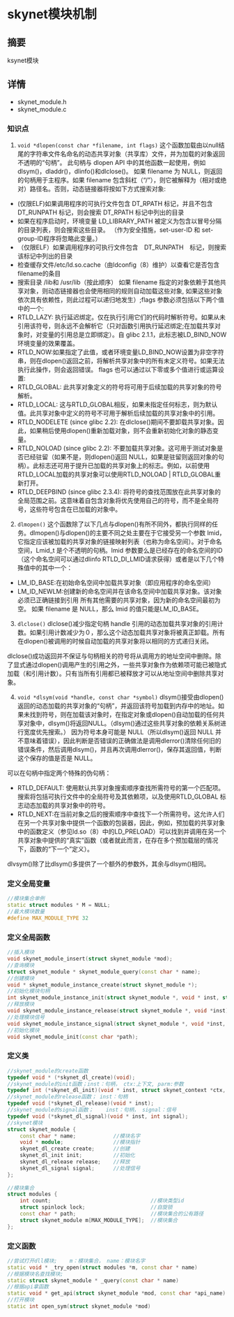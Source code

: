 # skynet模块机制
## 摘要
ksynet模块

## 详情
- skynet_module.h
- skynet_module.c

### 知识点
1. `void *dlopen(const char *filename, int flags)`
  这个函数加载由以null结尾的字符串文件名命名的动态共享对象（共享库）文件，并为加载的对象返回不透明的“句柄”。
  此句柄与 dlopen API 中的其他函数一起使用，例如dlsym()，dladdr()，dlinfo()和dlclose()。
  如果 filename 为 NULL，则返回的句柄用于主程序。如果 filename 包含斜杠（“/”），则它被解释为（相对或绝对）路径名。否则，动态链接器将按如下方式搜索对象:
  - (仅限ELF)如果调用程序的可执行文件包含 DT_RPATH 标记，并且不包含 DT_RUNPATH 标记，则会搜索 DT_RPATH 标记中列出的目录
  - 如果在程序启动时，环境变量 LD_LIBRARY_PATH 被定义为包含以冒号分隔的目录列表，则会搜索这些目录。 （作为安全措施，set-user-ID 和 set-group-ID程序将忽略此变量。）
  - （仅限ELF）如果调用程序的可执行文件包含　DT_RUNPATH　标记，则搜索该标记中列出的目录
  - 检查缓存文件/etc/ld.so.cache（由ldconfig（8）维护）以查看它是否包含filename的条目
  - 搜索目录 /lib和 /usr/lib（按此顺序）
    如果 filename 指定的对象依赖于其他共享对象，则动态链接器也会使用相同的规则自动加载这些对象,
    如果这些对象依次具有依赖性，则此过程可以递归地发生）;flags 参数必须包括以下两个值中的一个:
  - RTLD_LAZY: 执行延迟绑定。仅在执行引用它们的代码时解析符号。如果从未引用该符号，则永远不会解析它（只对函数引用执行延迟绑定;在加载共享对象时，对变量的引用总是立即绑定）。自 glibc 2.1.1，此标志被LD_BIND_NOW环境变量的效果覆盖。
  - RTLD_NOW:如果指定了此值，或者环境变量LD_BIND_NOW设置为非空字符串，则在dlopen()返回之前，将解析共享对象中的所有未定义符号。如果无法执行此操作，则会返回错误。
    flags 也可以通过以下零或多个值进行或运算设置:
  - RTLD_GLOBAL: 此共享对象定义的符号将可用于后续加载的共享对象的符号解析。
  - RTLD_LOCAL: 这与RTLD_GLOBAL相反，如果未指定任何标志，则为默认值。此共享对象中定义的符号不可用于解析后续加载的共享对象中的引用。
  - RTLD_NODELETE (since glibc 2.2): 在dlclose()期间不要卸载共享对象。因此，如果稍后使用dlopen()重新加载对象，则不会重新初始化对象的静态变量。
  - RTLD_NOLOAD (since glibc 2.2): 不要加载共享对象。这可用于测试对象是否已经驻留（如果不是，则dlopen()返回 NULL，如果是驻留则返回对象的句柄）。此标志还可用于提升已加载的共享对象上的标志。例如，以前使用RTLD_LOCAL加载的共享对象可以使用RTLD_NOLOAD | RTLD_GLOBAL重新打开。
  - RTLD_DEEPBIND (since glibc 2.3.4): 将符号的查找范围放在此共享对象的全局范围之前。这意味着自包含对象将优先使用自己的符号，而不是全局符号，这些符号包含在已加载的对象中。

2. `dlmopen()`
  这个函数除了以下几点与dlopen()有所不同外，都执行同样的任务。dlmopen()与dlopen()的主要不同之处主要在于它接受另一个参数 lmid，它指定应该被加载的共享对象的链接映射列表（也称为命名空间）。对于命名空间，Lmid_t 是个不透明的句柄。lmid 参数要么是已经存在的命名空间的ID（这个命名空间可以通过dlinfo RTLD_DI_LMID请求获得）或者是以下几个特殊值中的其中一个：
  - LM_ID_BASE:在初始命名空间中加载共享对象（即应用程序的命名空间）
  - LM_ID_NEWLM:创建新的命名空间并在该命名空间中加载共享对象。该对象必须已正确链接到引用 所有其他需要的共享对象，因为新的命名空间最初为空。
    如果 filename 是 NULL，那么 lmid 的值只能是LM_ID_BASE。
3. `dlclose()`
  dlclose()减少指定句柄 handle 引用的动态加载共享对象的引用计数。如果引用计数减少为０，那么这个动态加载共享对象将被真正卸载。所有在dlopen()被调用的时候自动加载的共享对象将以相同的方式递归关闭。

  dlclose()成功返回并不保证与句柄相关的符号将从调用方的地址空间中删除。除了显式通过dlopen()调用产生的引用之外，一些共享对象作为依赖项可能已被隐式加载（和引用计数）。只有当所有引用都已被释放才可以从地址空间中删除共享对象。

4. `void *dlsym(void *handle, const char *symbol)`
  dlsym()接受由dlopen()返回的动态加载的共享对象的“句柄”，并返回该符号加载到内存中的地址。如果未找到符号，则在加载该对象时，在指定对象或dlopen()自动加载的任何共享对象中，dlsym()将返回NULL。（dlsym()通过这些共享对象的依赖关系树进行宽度优先搜索。）
  因为符号本身可能是 NULL（所以dlsym()返回 NULL 并不意味着错误），因此判断是否错误的正确做法是调用dlerror()清除任何旧的错误条件，然后调用dlsym()，并且再次调用dlerror()，保存其返回值，判断这个保存的值是否是 NULL。

  可以在句柄中指定两个特殊的伪句柄：

  - RTLD_DEFAULT: 使用默认共享对象搜索顺序查找所需符号的第一个匹配项。搜索将包括可执行文件中的全局符号及其依赖项，以及使用RTLD_GLOBAL 标志动态加载的共享对象中的符号。
  - RTLD_NEXT:在当前对象之后的搜索顺序中查找下一个所需符号。这允许人们在另一个共享对象中提供一个函数的包装器，因此，例如，预加载的共享对象中的函数定义（参见ld.so（8）中的LD_PRELOAD）可以找到并调用在另一个共享对象中提供的“真实”函数（或者就此而言，在存在多个预加载层的情况下，函数的“下一个”定义）。

  dlvsym()除了比dlsym()多提供了一个额外的参数外，其余与dlsym()相同。

### 定义全局变量
```c++
//模块集合单例
static struct modules * M = NULL;
//最大模块数量
#define MAX_MODULE_TYPE 32 
```

### 定义全局函数
```c++
//插入模块
void skynet_module_insert(struct skynet_module *mod);
//查询模块
struct skynet_module * skynet_module_query(const char * name);
//创建模块
void * skynet_module_instance_create(struct skynet_module *);
//初始化模块句柄
int skynet_module_instance_init(struct skynet_module *, void * inst, struct skynet_context *ctx, const char * parm);
//释放模块
void skynet_module_instance_release(struct skynet_module *, void *inst);
//处理模块信号
void skynet_module_instance_signal(struct skynet_module *, void *inst, int signal);
//初始化模块
void skynet_module_init(const char *path);
```

### 定义类
```c++
//skynet_module的create函数
typedef void * (*skynet_dl_create)(void);
//skynet_module的init函数；inst：句柄， ctx:上下文, parm:参数
typedef int (*skynet_dl_init)(void * inst, struct skynet_context *ctx, const char * parm);
//skynet_module的release函数； inst：句柄
typedef void (*skynet_dl_release)(void * inst);
//skynet_module的signal函数；    inst：句柄， signal：信号
typedef void (*skynet_dl_signal)(void * inst, int signal);
//skynet模块
struct skynet_module {
    const char * name;            //模块名字
    void * module;                //模块指针
    skynet_dl_create create;      //创建
    skynet_dl_init init;          //初始化
    skynet_dl_release release;    //释放
    skynet_dl_signal signal;      //处理信号
};
 
//模块集合
struct modules {
    int count;                                //模块类型id
    struct spinlock lock;                     //自旋锁
    const char * path;                        //模块集合的公有路径
    struct skynet_module m[MAX_MODULE_TYPE];  //模块集合
};
```

### 定义函数
```c++
//尝试打开dll模块;    m：模块集合， name：模块名字
static void * _try_open(struct modules *m, const char * name)
//根据模块名查找模块;
static struct skynet_module * _query(const char * name)
//根据api拿函数
static void * get_api(struct skynet_module *mod, const char *api_name)
//打开模块
static int open_sym(struct skynet_module *mod)
```